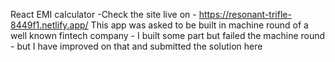 React EMI calculator -Check the site live on -  https://resonant-trifle-8449f1.netlify.app/
This app was asked to be built in machine round of a well known fintech company -  I built some part but  failed the machine round - but I have improved on that and submitted the solution here
